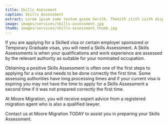 ```yaml
---
title: Skills Asessment
caption: Skills Assessment
extract: Lorem ipsum some textum gosem herith. Thenith itith isith displayeth henceforeth.
image: images/services/skills-assessment.jpg
thumb: images/services/skills-assessment.thumb.jpg
---
```

If you are applying for a Skilled visa or certain employer sponsored or Temporary Graduate visas, you will need a Skills Assessment. A Skills Assessments is when your qualifications and work experience are assessed by the relevant authority as suitable for your nominated occupation. 

Obtaining a positive Skills Assessment is often one of the first steps to applying for a visa and needs to be done correctly the first time. Some assessing authorities have long processing times and if your current visa is expiring you may not have the time to apply for a Skills Assessment a second time if it was not prepared correctly the first time. 

At Moore Migration, you will receive expert advice from a registered migration agent who is also a qualified lawyer. 

Contact us at Moore Migration TODAY to assist you in preparing your Skills Assessment.
